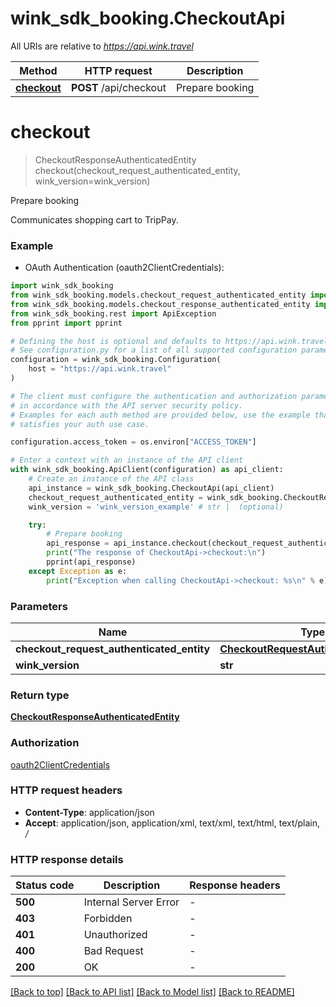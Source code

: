 # wink_sdk_booking.CheckoutApi

All URIs are relative to *https://api.wink.travel*

Method | HTTP request | Description
------------- | ------------- | -------------
[**checkout**](CheckoutApi.md#checkout) | **POST** /api/checkout | Prepare booking


# **checkout**
> CheckoutResponseAuthenticatedEntity checkout(checkout_request_authenticated_entity, wink_version=wink_version)

Prepare booking

Communicates shopping cart to TripPay.

### Example

* OAuth Authentication (oauth2ClientCredentials):

```python
import wink_sdk_booking
from wink_sdk_booking.models.checkout_request_authenticated_entity import CheckoutRequestAuthenticatedEntity
from wink_sdk_booking.models.checkout_response_authenticated_entity import CheckoutResponseAuthenticatedEntity
from wink_sdk_booking.rest import ApiException
from pprint import pprint

# Defining the host is optional and defaults to https://api.wink.travel
# See configuration.py for a list of all supported configuration parameters.
configuration = wink_sdk_booking.Configuration(
    host = "https://api.wink.travel"
)

# The client must configure the authentication and authorization parameters
# in accordance with the API server security policy.
# Examples for each auth method are provided below, use the example that
# satisfies your auth use case.

configuration.access_token = os.environ["ACCESS_TOKEN"]

# Enter a context with an instance of the API client
with wink_sdk_booking.ApiClient(configuration) as api_client:
    # Create an instance of the API class
    api_instance = wink_sdk_booking.CheckoutApi(api_client)
    checkout_request_authenticated_entity = wink_sdk_booking.CheckoutRequestAuthenticatedEntity() # CheckoutRequestAuthenticatedEntity | 
    wink_version = 'wink_version_example' # str |  (optional)

    try:
        # Prepare booking
        api_response = api_instance.checkout(checkout_request_authenticated_entity, wink_version=wink_version)
        print("The response of CheckoutApi->checkout:\n")
        pprint(api_response)
    except Exception as e:
        print("Exception when calling CheckoutApi->checkout: %s\n" % e)
```



### Parameters


Name | Type | Description  | Notes
------------- | ------------- | ------------- | -------------
 **checkout_request_authenticated_entity** | [**CheckoutRequestAuthenticatedEntity**](CheckoutRequestAuthenticatedEntity.md)|  | 
 **wink_version** | **str**|  | [optional] 

### Return type

[**CheckoutResponseAuthenticatedEntity**](CheckoutResponseAuthenticatedEntity.md)

### Authorization

[oauth2ClientCredentials](../README.md#oauth2ClientCredentials)

### HTTP request headers

 - **Content-Type**: application/json
 - **Accept**: application/json, application/xml, text/xml, text/html, text/plain, */*

### HTTP response details

| Status code | Description | Response headers |
|-------------|-------------|------------------|
**500** | Internal Server Error |  -  |
**403** | Forbidden |  -  |
**401** | Unauthorized |  -  |
**400** | Bad Request |  -  |
**200** | OK |  -  |

[[Back to top]](#) [[Back to API list]](../README.md#documentation-for-api-endpoints) [[Back to Model list]](../README.md#documentation-for-models) [[Back to README]](../README.md)


